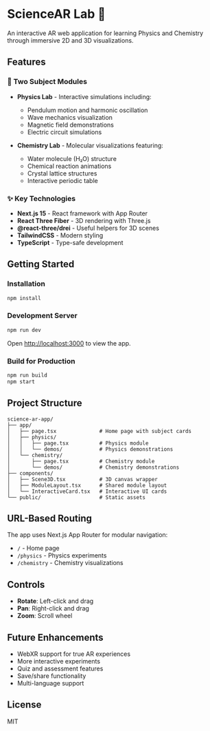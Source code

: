 # ScienceAR Lab 🔬

An interactive AR web application for learning Physics and Chemistry through immersive 2D and 3D visualizations.

## Features

### 🌟 Two Subject Modules

- **Physics Lab** - Interactive simulations including:
  - Pendulum motion and harmonic oscillation
  - Wave mechanics visualization
  - Magnetic field demonstrations
  - Electric circuit simulations

- **Chemistry Lab** - Molecular visualizations featuring:
  - Water molecule (H₂O) structure
  - Chemical reaction animations
  - Crystal lattice structures
  - Interactive periodic table


### ✨ Key Technologies

- **Next.js 15** - React framework with App Router
- **React Three Fiber** - 3D rendering with Three.js
- **@react-three/drei** - Useful helpers for 3D scenes
- **TailwindCSS** - Modern styling
- **TypeScript** - Type-safe development

## Getting Started

### Installation

```bash
npm install
```

### Development Server

```bash
npm run dev
```

Open [http://localhost:3000](http://localhost:3000) to view the app.

### Build for Production

```bash
npm run build
npm start
```

## Project Structure

```
science-ar-app/
├── app/
│   ├── page.tsx              # Home page with subject cards
│   ├── physics/
│   │   ├── page.tsx          # Physics module
│   │   └── demos/            # Physics demonstrations
│   └── chemistry/
│       ├── page.tsx          # Chemistry module
│       └── demos/            # Chemistry demonstrations
├── components/
│   ├── Scene3D.tsx           # 3D canvas wrapper
│   ├── ModuleLayout.tsx      # Shared module layout
│   └── InteractiveCard.tsx   # Interactive UI cards
└── public/                   # Static assets
```

## URL-Based Routing

The app uses Next.js App Router for modular navigation:

- `/` - Home page
- `/physics` - Physics experiments
- `/chemistry` - Chemistry visualizations

## Controls

- **Rotate**: Left-click and drag
- **Pan**: Right-click and drag
- **Zoom**: Scroll wheel

## Future Enhancements

- WebXR support for true AR experiences
- More interactive experiments
- Quiz and assessment features
- Save/share functionality
- Multi-language support

## License

MIT
